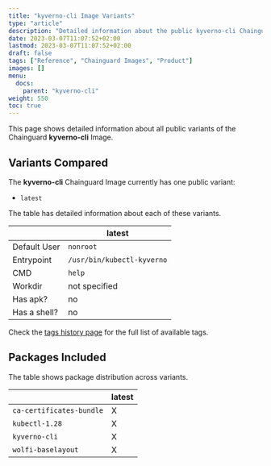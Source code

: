 ```yaml
---
title: "kyverno-cli Image Variants"
type: "article"
description: "Detailed information about the public kyverno-cli Chainguard Image variants"
date: 2023-03-07T11:07:52+02:00
lastmod: 2023-03-07T11:07:52+02:00
draft: false
tags: ["Reference", "Chainguard Images", "Product"]
images: []
menu:
  docs:
    parent: "kyverno-cli"
weight: 550
toc: true
---
```


This page shows detailed information about all public variants of the Chainguard **kyverno-cli** Image.

## Variants Compared
The **kyverno-cli** Chainguard Image currently has one public variant: 

- `latest`

The table has detailed information about each of these variants.

|              | latest                     |
|--------------|----------------------------|
| Default User | `nonroot`                  |
| Entrypoint   | `/usr/bin/kubectl-kyverno` |
| CMD          | `help`                     |
| Workdir      | not specified              |
| Has apk?     | no                         |
| Has a shell? | no                         |

Check the [tags history page](/chainguard/chainguard-images/reference/kyverno-cli/tags_history/) for the full list of available tags.

## Packages Included
The table shows package distribution across variants.

|                          | latest |
|--------------------------|--------|
| `ca-certificates-bundle` | X      |
| `kubectl-1.28`           | X      |
| `kyverno-cli`            | X      |
| `wolfi-baselayout`       | X      |
